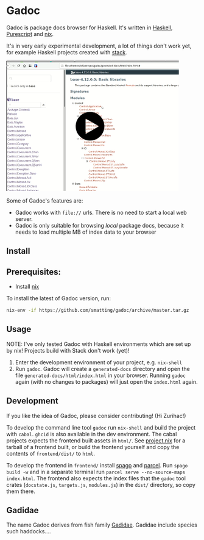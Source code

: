 # Gadoc

Gadoc is package docs browser for Haskell. It's written in [Haskell](https://www.haskell.org/), [Purescript](https://www.purescript.org/) and [nix](https://nixos.org/).

It's in very early experimental development, a lot of things don't work yet, for example Haskell projects created with [stack](https://docs.haskellstack.org/en/stable/README/).

[![Video](https://raw.githubusercontent.com/smatting/gadoc/master/imgs/gadoc-demo.png)](https://xahv0eel.s3.eu-central-1.amazonaws.com/gadoc-demo.webm)

Some of Gadoc's features are:
  - Gadoc works with `file://` urls. There is no need to start a local web server.
  - Gadoc is only suitable for browsing *local* package docs, because it needs to load multiple MB of index data to your browser

## Install
Prerequisites:
-
- Install [nix](https://nixos.org/nix/)

To install the latest of Gadoc version, run:
```sh
nix-env -if https://github.com/smatting/gadoc/archive/master.tar.gz
```

## Usage

NOTE: I've only tested Gadoc with Haskell environments which are set up by nix!  Projects build with Stack don't work (yet)!

1. Enter the development environment of your project, e.g. `nix-shell`
2. Run `gadoc`. Gadoc will create a `generated-docs` directory and open the file `generated-docs/html/index.html` in your browser.
   Running `gadoc` again (with no changes to packages) will just open the `index.html` again.



##  Development

If you like the idea of Gadoc, please consider contributing! (Hi Zurihac!)

To develop the command line tool `gadoc` run `nix-shell` and build the project with `cabal`. `ghcid` is also available in the dev environment.
The cabal projects expects the frontend built assets in `html/`. See [project.nix](https://github.com/smatting/gadoc/blob/master/project.nix) for a tarball of a frontend built, or build the frontend yourself and copy the contents of `frontend/dist/` to `html`.

To develop the frontend in `frontend/` install [spago](https://github.com/purescript/spago) and [parcel](https://parceljs.org/).
Run `spago build -w` and in a separate terminal run `parcel serve --no-source-maps index.html`.
The frontend also expects the index files that the `gadoc` tool crates (`docstate.js`, `targets.js`, `modules.js`) in the `dist/` directory, so copy them there. 

## Gadidae

The name Gadoc derives from fish family [Gadidae](https://en.wikipedia.org/wiki/Gadidae). Gadidae include species such haddocks....
